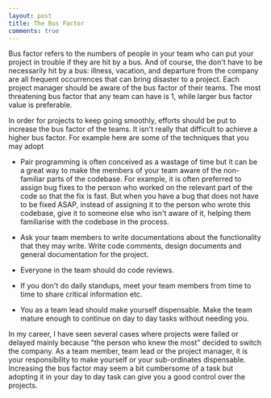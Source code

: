 ```yaml
---
layout: post
title: The Bus Factor
comments: true
---
```


Bus factor refers to the numbers of people in your team who can put your project in trouble if they are hit by a bus. And of course, the don't have to be necessarily hit by a bus: illness, vacation, and departure from the company are all frequent occurrences that can bring disaster to a project. Each project manager should be aware of the bus factor of their teams. The most threatening bus factor that any team can have is 1, while larger bus factor value is preferable.

In order for projects to keep going smoothly, efforts should be put to increase the bus factor of the teams. It isn't really that difficult to achieve a higher bus factor. For example here are some of the techniques that you may adopt

- Pair programming is often conceived as a wastage of time but it can be a great way to make the members of your team aware of the non-familiar parts of the codebase. For example, it is often preferred to assign bug fixes to the person who worked on the relevant part of the code so that the fix is fast. But when you have a bug that does not have to be fixed ASAP, instead of assigning it to the person who wrote this codebase, give it to someone else who isn't aware of it, helping them familiarise with the codebase in the process.

- Ask your team members to write documentations about the functionality that they may write. Write code comments, design documents and general documentation for the project.

- Everyone in the team should do code reviews.

- If you don't do daily standups, meet your team members from time to time to share critical information etc.

- You as a team lead should make yourself dispensable. Make the team mature enough to continue on day to day tasks without needing you.

In my career, I have seen several cases where projects were failed or delayed mainly because "the person who knew the most" decided to switch the company. As a team member, team lead or the project manager, it is your responsibility to make yourself or your sub-ordinates dispensable. Increasing the bus factor may seem a bit cumbersome of a task but adopting it in your day to day task can give you a good control over the projects.